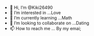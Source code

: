 - 👋 Hi, I’m @Kiki26490
- 👀 I’m interested in ...Love
- 🌱 I’m currently learning ...Math
- 💞️ I’m looking to collaborate on ...Dating
- 📫 How to reach me ... By my emai;

<!---
Kiki26490/Kiki26490 is a ✨ special ✨ repository because its `README.md` (this file) appears on your GitHub profile.
You can click the Preview link to take a look at your changes.
--->
